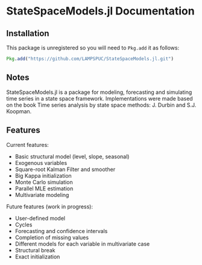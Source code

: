 # StateSpaceModels.jl Documentation

## Installation

This package is unregistered so you will need to `Pkg.add` it as follows:
```julia
Pkg.add("https://github.com/LAMPSPUC/StateSpaceModels.jl.git")
```

## Notes

StateSpaceModels.jl is a package for modeling, forecasting and simulating time series in a state space framework. Implementations were made based on the book Time series analysis by state space methods: J. Durbin and S.J. Koopman.

## Features

Current features:
* Basic structural model (level, slope, seasonal)
* Exogenous variables
* Square-root Kalman Filter and smoother
* Big Kappa initialization
* Monte Carlo simulation
* Parallel MLE estimation
* Multivariate modeling

Future features (work in progress):
* User-defined model
* Cycles
* Forecasting and confidence intervals
* Completion of missing values
* Different models for each variable in multivariate case
* Structural break
* Exact initialization
